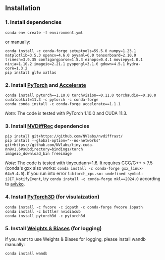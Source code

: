 ## Installation

### 1. Install dependencies
```shell
conda env create -f environment.yml
```
or manually:
```shell
conda install -c conda-forge setuptools=59.5.0 numpy=1.23.1 matplotlib=3.5.3 opencv=4.6.0 pyyaml=6.0 tensorboard=2.10.0 trimesh=3.9.35 configargparse=1.5.3 einops=0.4.1 moviepy=1.0.1 ninja=1.10.2 imageio=2.21.1 pyopengl=3.1.6 gdown=4.5.1 hydra-core=1.3.2
pip install glfw xatlas
```

### 2. Install [PyTorch](https://pytorch.org/) and [Accelerate](https://huggingface.co/docs/accelerate/en/basic_tutorials/install)
```shell
conda install pytorch==1.10.0 torchvision==0.11.0 torchaudio==0.10.0 cudatoolkit=11.3 -c pytorch -c conda-forge
conda conda install -c conda-forge accelerate==1.1.1
```
*Note*: The code is tested with PyTorch 1.10.0 and CUDA 11.3.

### 3. Install [NVDiffRec](https://github.com/NVlabs/nvdiffrec) dependencies
```shell
pip install git+https://github.com/NVlabs/nvdiffrast/
pip install --global-option="--no-networks" git+https://github.com/NVlabs/tiny-cuda-nn@v1.6#subdirectory=bindings/torch
imageio_download_bin freeimage
```
*Note*: The code is tested with tinycudann=1.6. It requires GCC/G++ > 7.5 (conda's gxx also works: `conda install -c conda-forge gxx_linux-64=9.4.0`). If you run into error `libtorch_cpu.so: undefined symbol: iJIT_NotifyEvent`, try `conda install -c conda-forge mkl==2024.0` according to [avivko](https://github.com/pytorch/pytorch/issues/123097#issuecomment-2105963891).

### 4. Install [PyTorch3D](https://github.com/facebookresearch/pytorch3d/blob/main/INSTALL.md) (for visulaization)
```shell
conda install -c fvcore -c iopath -c conda-forge fvcore iopath
conda install -c bottler nvidiacub
conda install pytorch3d -c pytorch3d
```

### 5. Install [Weights & Biases](https://wandb.ai/site) (for logging)
If you want to use Weights & Biases for logging, please install wandb manually:
```shell
conda install wandb
```
